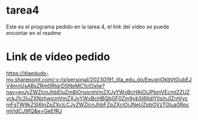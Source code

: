 # tarea4
Este es el programa pedido en la tarea 4, el link del video se puede encontar en el readme

# Link de video pedido
https://itlaedudo-my.sharepoint.com/:v:/g/personal/20230191_itla_edu_do/EeugriOkbVtOubEJV4mnUsABsZRm0RtgrDSNeMC1clOxIw?nav=eyJyZWZlcnJhbEluZm8iOnsicmVmZXJyYWxBcHAiOiJPbmVEcml2ZUZvckJ1c2luZXNzIiwicmVmZXJyYWxBcHBQbGF0Zm9ybSI6IldlYiIsInJlZmVycmFsTW9kZSI6InZpZXciLCJyZWZlcnJhbFZpZXciOiJNeUZpbGVzTGlua0RpcmVjdCJ9fQ&e=GeEfRJ

